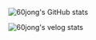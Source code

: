 ![60jong's GitHub stats](https://github-readme-stats.vercel.app/api?username=60jong&show_icon=true&theme=kacho_ga)

![60jong's velog stats](https://jongky.shop:8080/velog-stats?username=rudwhd515&refresh_token=eyJhbGciOiJIUzI1NiIsInR5cCI6IkpXVCJ9.eyJ1c2VyX2lkIjoiZTIxMTY0ZWEtNGFmYy00M2JiLTk0ZDctN2UyMjFmMTA3ZDQyIiwidG9rZW5faWQiOiI5Y2RiNTBmMS0zNTFlLTQ0NzEtOTkwZC03ZmYxZTgyYWNkN2UiLCJpYXQiOjE2NzYyODcwNjcsImV4cCI6MTY3ODg3OTA2NywiaXNzIjoidmVsb2cuaW8iLCJzdWIiOiJyZWZyZXNoX3Rva2VuIn0.TAwtRVeGqMq1TFwRmzbv_VM4G025ZWXM0obASMnelz4)
<!--
**60jong/60jong** is a ✨ _special_ ✨ repository because its `README.md` (this file) appears on your GitHub profile.

Here are some ideas to get you started:

- 🔭 I’m currently working on ...
- 🌱 I’m currently learning ...
- 👯 I’m looking to collaborate on ...
- 🤔 I’m looking for help with ...
- 💬 Ask me about ...
- 📫 How to reach me: ...
- 😄 Pronouns: ...
- ⚡ Fun fact: ...
-->

